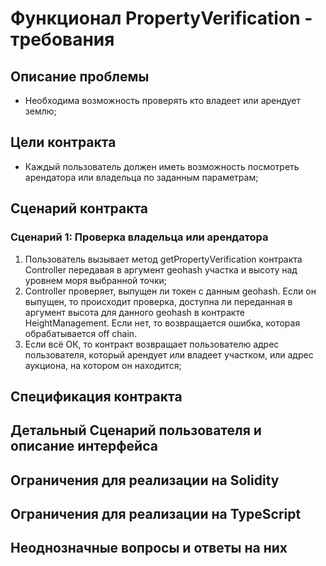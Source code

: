 # Функционал PropertyVerification - требования

## Описание проблемы
- Необходима возможность проверять кто владеет или арендует землю;

## Цели контракта
- Каждый пользователь должен иметь возможность посмотреть арендатора или владельца по заданным параметрам;

## Сценарий контракта
### Сценарий 1: Проверка владельца или арендатора

1. Пользователь вызывает метод getPropertyVerification контракта Controller передавая в аргумент geohash участка и высоту над уровнем моря выбранной точки;
2. Controller проверяет, выпущен ли токен с данным geohash. Если он выпущен, то происходит проверка, доступна ли переданная в аргумент высота для данного geohash в контракте HeightManagement. Если нет, то возвращается ошибка, которая обрабатывается off chain.
3. Если всё ОК, то контракт возвращает пользователю адрес пользователя, который арендует или владеет участком, или адрес аукциона, на котором он находится;

## Спецификация контракта

## Детальный Сценарий пользователя и описание интерфейса

## Ограничения для реализации на Solidity

## Ограничения для реализации на TypeScript

## Неоднозначные вопросы и ответы на них
